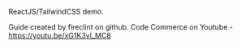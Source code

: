 ReactJS/TailwindCSS demo. 

Guide created by fireclint on github. 
Code Commerce on Youtube - https://youtu.be/xG1K3vl_MC8